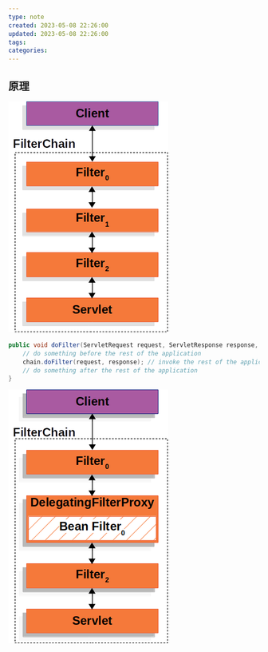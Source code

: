 ```yaml
---
type: note
created: 2023-05-08 22:26:00
updated: 2023-05-08 22:26:00
tags:
categories: 
---
```


## 原理



![](附件/image/tmp1684856805581_SpringSecurity配置_image_1.png)

```java
public void doFilter(ServletRequest request, ServletResponse response, FilterChain chain) {
	// do something before the rest of the application
    chain.doFilter(request, response); // invoke the rest of the application
    // do something after the rest of the application
}
```


![](附件/image/tmp1684857943427_SpringSecurity配置_image_2.png)



